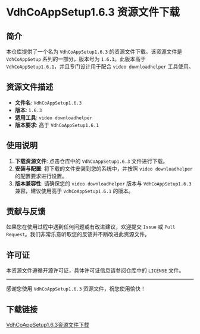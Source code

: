# VdhCoAppSetup1.6.3 资源文件下载

## 简介

本仓库提供了一个名为 `VdhCoAppSetup1.6.3` 的资源文件下载。该资源文件是 `VdhCoAppSetup` 系列的一部分，版本号为 `1.6.3`。此版本高于 `VdhCoAppSetup1.6.1`，并且专门设计用于配合 `video downloadhelper` 工具使用。

## 资源文件描述

- **文件名**: `VdhCoAppSetup1.6.3`
- **版本**: `1.6.3`
- **适用工具**: `video downloadhelper`
- **版本要求**: 高于 `VdhCoAppSetup1.6.1`

## 使用说明

1. **下载资源文件**: 点击仓库中的 `VdhCoAppSetup1.6.3` 文件进行下载。
2. **安装与配置**: 将下载的文件安装到您的系统中，并按照 `video downloadhelper` 的配置要求进行设置。
3. **版本兼容性**: 请确保您的 `video downloadhelper` 版本与 `VdhCoAppSetup1.6.3` 兼容，建议使用高于 `VdhCoAppSetup1.6.1` 的版本。

## 贡献与反馈

如果您在使用过程中遇到任何问题或有改进建议，欢迎提交 `Issue` 或 `Pull Request`。我们非常乐意听取您的反馈并不断改进此资源文件。

## 许可证

本资源文件遵循开源许可证，具体许可证信息请参阅仓库中的 `LICENSE` 文件。

---

感谢您使用 `VdhCoAppSetup1.6.3` 资源文件，祝您使用愉快！

## 下载链接

[VdhCoAppSetup1.6.3资源文件下载](https://pan.quark.cn/s/072001a7f564)
